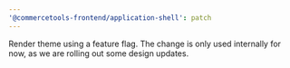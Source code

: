 ```yaml
---
'@commercetools-frontend/application-shell': patch
---
```


Render theme using a feature flag. The change is only used internally for now, as we are rolling out some design updates.
